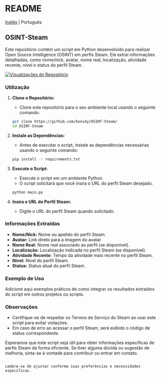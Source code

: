 # README
[Inglês](README.md) | Português


## OSINT-Steam

Este repositório contém um script em Python desenvolvido para realizar Open Source Intelligence (OSINT) em perfis Steam. Ele extrai informações detalhadas, como nome/nick, avatar, nome real, localização, atividade recente, nível e status do perfil Steam.

[![Visualizações do Repositório](https://komarev.com/ghpvc/?username=kensdy&label=Visualizações&color=brightgreen)](https://github.com/kensdy/OSINT-Steam)

### Utilização

1. **Clone o Repositório:**
   - Clone este repositório para o seu ambiente local usando o seguinte comando:

   ```bash
   git clone https://github.com/kensdy/OSINT-Steam/
   cd OSINT-Steam
   ```

2. **Instale as Dependências:**
   - Antes de executar o script, instale as dependências necessárias usando o seguinte comando:

   ```bash
   pip install -r requirements.txt
   ```

3. **Execute o Script:**
   - Execute o script em um ambiente Python.
   - O script solicitará que você insira o URL do perfil Steam desejado.

   ```bash
   python main.py
   ```

4. **Insira o URL do Perfil Steam:**
   - Digite o URL do perfil Steam quando solicitado.

### Informações Extraídas

- **Nome/Nick:** Nome ou apelido do perfil Steam.
- **Avatar:** Link direto para a imagem do avatar.
- **Nome Real:** Nome real associado ao perfil (se disponível).
- **Localização:** Localização indicada no perfil Steam (se disponível).
- **Atividade Recente:** Tempo da atividade mais recente no perfil Steam.
- **Nível:** Nível do perfil Steam.
- **Status:** Status atual do perfil Steam.

### Exemplo de Uso

Adicione aqui exemplos práticos de como integrar os resultados extraídos do script em outros projetos ou scripts.

### Observações

- Certifique-se de respeitar os Termos de Serviço do Steam ao usar este script para evitar violações.
- Em caso de erro ao acessar o perfil Steam, será exibido o código de status correspondente.

Esperamos que este script seja útil para obter informações específicas de perfis Steam de forma eficiente. Se tiver alguma dúvida ou sugestão de melhoria, sinta-se à vontade para contribuir ou entrar em contato.
```

Lembre-se de ajustar conforme suas preferências e necessidades específicas.
